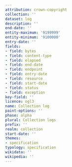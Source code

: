 ```yaml
---
attribution: crown-copyright
collection: ''
dataset: log
description: ''
end-date: ''
entity-maximum: '9199999'
entity-minimum: '9100000'
entry-date: ''
fields:
- field: bytes
- field: content-type
- field: elapsed
- field: end-date
- field: endpoint
- field: entry-date
- field: resource
- field: start-date
- field: status
- field: exception
key-field: ''
licence: ogl3
name: Collection log
paint-options: ''
phase: alpha
plural: Collection logs
prefix: ''
realm: collection
start-date: ''
themes:
- specification
typology: specification
wikidata: ''
wikipedia: ''
---
```

